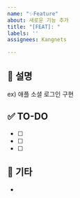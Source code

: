 ```yaml
---
name: "✨Feature"
about: 새로운 기능 추가
title: "[FEAT]: "
labels: ''
assignees: Kangnets

---
```


## 📒 설명
ex) 애플 소셜 로그인 구현

## ✅ TO-DO
- [ ]
- [ ]
- [ ]

## 🔔 기타
-
